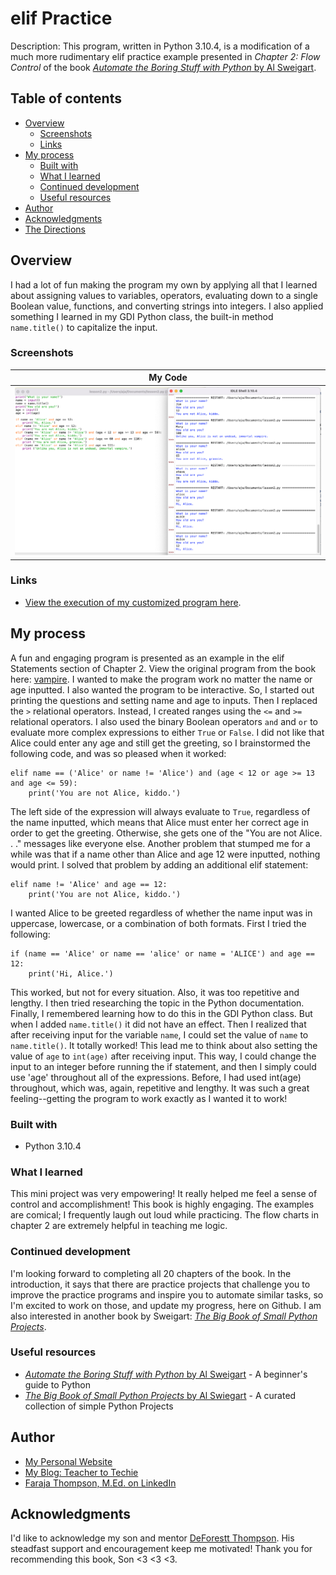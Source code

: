 # elif Practice
Description: This program, written in Python 3.10.4, is a modification of a much more rudimentary elif practice example presented in *Chapter 2: Flow Control* of the book [*Automate the Boring Stuff with Python* by Al Sweigart](https://automatetheboringstuff.com/).

## Table of contents

- [Overview](#overview)
  - [Screenshots](#screenshots)
  - [Links](#links)
- [My process](#my-process)
  - [Built with](#built-with)
  - [What I learned](#what-i-learned)
  - [Continued development](#continued-development)
  - [Useful resources](#useful-resources)
- [Author](#author)
- [Acknowledgments](#acknowledgments)
- [The Directions](#frontend-mentor---qr-code-component) 

## Overview
I had a lot of fun making the program my own by applying all that I learned about assigning values to variables, operators, evaluating down to a single Boolean value, functions, and converting strings into integers.  I also applied something I learned in my GDI Python class, the built-in method `name.title()` to capitalize the input.

### Screenshots

| <b>My Code</b> | 
|:--:|
| [![Link to My Code](my-code.png)](https://raw.githubusercontent.com/Faraja17/elif-practice/main/my-code.png) |


### Links

- [View the execution of my customized program here](https://pythontutor.com/visualize.html#code=print%28'What%20is%20your%20name%3F'%29%0Aname%20%3D%20input%28%29%0Aname%20%3D%20name.title%28%29%0Aprint%28'How%20old%20are%20you%3F'%29%0Aage%20%3D%20input%28%29%0Aage%20%3D%20int%28age%29%0A%0Aif%20name%20%3D%3D%20'Alice'%20and%20age%20%3D%3D%2012%3A%0A%20%20%20%20print%28'Hi,%20Alice.'%29%0Aelif%20name%20!%3D%20'Alice'%20and%20age%20%3D%3D%2012%3A%0A%20%20%20%20print%28'You%20are%20not%20Alice,%20kiddo.'%29%0Aelif%20%28name%20%3D%3D%20'Alice'%20or%20name%20!%3D%20'Alice'%29%20and%20%28age%20%3C%2012%20or%20age%20%3E%3D%2013%20and%20age%20%3C%3D%2059%29%3A%0A%20%20%20%20print%28'You%20are%20not%20Alice,%20kiddo.'%29%0Aelif%20%28name%20%3D%3D%20'Alice'%20or%20name%20!%3D%20'Alice'%29%20and%20%28age%20%3E%3D%2060%20and%20age%20%3C%3D%20110%29%3A%0A%20%20%20%20print%20%28'You%20are%20not%20Alice,%20grannie.'%29%0Aelif%20%28name%20%3D%3D%20'Alice'%20or%20name%20!%3D%20'Alice'%29%20and%20age%20%3E%3D%20111%3A%0A%20%20%20%20print%20%28'Unlike%20you,%20Alice%20is%20not%20an%20undead,%20immortal%20vampire.'%29&cumulative=false&heapPrimitives=nevernest&mode=edit&origin=opt-frontend.js&py=3&rawInputLstJSON=%5B%22ann%22,%2210%22%5D&textReferences=false).

## My process

A fun and engaging program is presented as an example in the elif Statements section of Chapter 2. View the original program from the book here: [vampire](https://autbor.com/vampire/).  I wanted to make the program work no matter the name or age inputted.  I also wanted the program to be interactive.  So, I started out printing the questions and setting name and age to inputs.  Then I replaced the `>` relational operators.  Instead, I created ranges using the `<=` and `>=` relational operators.  I also used the binary Boolean operators `and` and `or` to evaluate more complex expressions to either `True` or `False`.  I did not like that Alice could enter any age and still get the greeting, so I brainstormed the following code, and was so pleased when it worked:

```
elif name == ('Alice' or name != 'Alice') and (age < 12 or age >= 13 and age <= 59):
    print('You are not Alice, kiddo.')
```

The left side of the expression will always evaluate to `True`, regardless of the name inputted, which means that Alice must enter her correct age in order to get the greeting.  Otherwise, she gets one of the "You are not Alice. . ." messages like everyone else.  Another problem that stumped me for a while was that if a name other than Alice and age 12 were inputted, nothing would print.  I solved that problem by adding an additional elif statement:

```
elif name != 'Alice' and age == 12:
    print('You are not Alice, kiddo.')
```

I wanted Alice to be greeted regardless of whether the name input was in uppercase, lowercase, or a combination of both formats.  First I tried the following:

```
if (name == 'Alice' or name == 'alice' or name = 'ALICE') and age == 12:
    print('Hi, Alice.')
```

This worked, but not for every situation.  Also, it was too repetitive and lengthy.  I then tried researching the topic in the Python documentation.  Finally, I remembered learning how to do this in the GDI Python class.  But when I added `name.title()` it did not have an effect.  Then I realized that after receiving input for the variable `name`, I could set the value of `name` to `name.title()`. It totally worked! This lead me to think about also setting the value of `age` to `int(age)` after receiving input.  This way, I could change the input to an integer before running the if statement, and then I simply could use 'age' throughout all of the expressions. Before, I had used int(age) throughout, which was, again, repetitive and lengthy. It was such a great feeling--getting the program to work exactly as I wanted it to work!

### Built with

- Python 3.10.4

### What I learned

This mini project was very empowering!  It really helped me feel a sense of control and accomplishment!  This book is highly engaging.  The examples are comical; I frequently laugh out loud while practicing. The flow charts in chapter 2 are extremely helpful in teaching me logic.  

### Continued development

I'm looking forward to completing all 20 chapters of the book. In the introduction, it says that there are practice projects that challenge you to improve the practice programs and inspire you to automate similar tasks, so I'm excited to work on those, and update my progress, here on Github. I am also interested in another book by Sweigart: [*The Big Book of Small Python Projects*](https://inventwithpython.com/bigbookpython/).

### Useful resources

- [*Automate the Boring Stuff with Python* by Al Sweigart](https://automatetheboringstuff.com/) - A beginner's guide to Python
- [*The Big Book of Small Python Projects* by Al Swiegart](https://inventwithpython.com/bigbookpython/) - A curated collection of simple Python Projects

## Author

- [My Personal Website](https://faraja17.github.io/my-website/)
- [My Blog: Teacher to Techie](https://faraja17.github.io/)
- [Faraja Thompson, M.Ed. on LinkedIn](https://www.linkedin.com/in/faraja-thompson-m-ed-70885b8/)

## Acknowledgments

I'd like to acknowledge my son and mentor [DeForestt Thompson](https://github.com/DeForestt).  His steadfast support and encouragement keep me motivated!  Thank you for recommending this book, Son <3 <3 <3.
